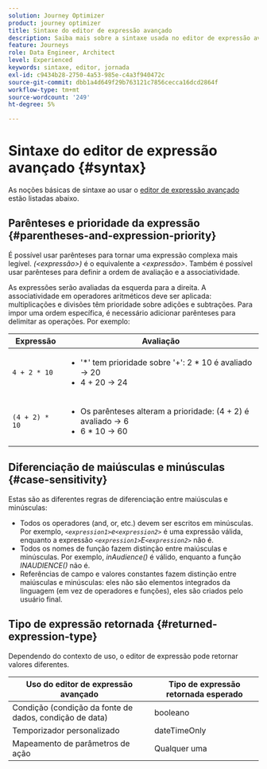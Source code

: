 ```yaml
---
solution: Journey Optimizer
product: journey optimizer
title: Sintaxe do editor de expressão avançado
description: Saiba mais sobre a sintaxe usada no editor de expressão avançado
feature: Journeys
role: Data Engineer, Architect
level: Experienced
keywords: sintaxe, editor, jornada
exl-id: c9434b28-2750-4a53-985e-c4a3f940472c
source-git-commit: dbb1a4d649f29b763121c7856cecca16dcd2864f
workflow-type: tm+mt
source-wordcount: '249'
ht-degree: 5%

---
```


# Sintaxe do editor de expressão avançado {#syntax}

As noções básicas de sintaxe ao usar o [editor de expressão avançado](expressionadvanced.md) estão listadas abaixo. <!-- Samples of use of the advanced expression editor are available on [this page](advanced-editor-use-cases.md).-->

## Parênteses e prioridade da expressão {#parentheses-and-expression-priority}

É possível usar parênteses para tornar uma expressão complexa mais legível. _(&lt;expressão>)_ é o equivalente a _&lt;expressão>_. Também é possível usar parênteses para definir a ordem de avaliação e a associatividade.

As expressões serão avaliadas da esquerda para a direita. A associatividade em operadores aritméticos deve ser aplicada: multiplicações e divisões têm prioridade sobre adições e subtrações. Para impor uma ordem específica, é necessário adicionar parênteses para delimitar as operações. Por exemplo:

<!--```5 + 2 * 10 = 25, and (5 + 2) * 10 = 70```-->

| Expressão | Avaliação |
|--- |--- |
| `4 + 2 * 10` | <ul><li>&#39;*&#39; tem prioridade sobre &#39;+&#39;: 2 * 10 é avaliado → 20</li><li>4 + 20 → 24</li></ul> |
| `(4 + 2) * 10` | <ul><li>Os parênteses alteram a prioridade: (4 + 2) é avaliado → 6</li><li> 6 * 10 → 60</li></ul> |

## Diferenciação de maiúsculas e minúsculas {#case-sensitivity}

Estas são as diferentes regras de diferenciação entre maiúsculas e minúsculas:

* Todos os operadores (and, or, etc.) devem ser escritos em minúsculas. Por exemplo, _`<expression1>`e`<expression2>`_ é uma expressão válida, enquanto a expressão _`<expression1>`E`<expression2>`_ não é.
* Todos os nomes de função fazem distinção entre maiúsculas e minúsculas. Por exemplo, _inAudience()_ é válido, enquanto a função _INAUDIENCE()_ não é.
* Referências de campo e valores constantes fazem distinção entre maiúsculas e minúsculas: eles não são elementos integrados da linguagem (em vez de operadores e funções), eles são criados pelo usuário final.

## Tipo de expressão retornada {#returned-expression-type}

Dependendo do contexto de uso, o editor de expressão pode retornar valores diferentes.

| Uso do editor de expressão avançado | Tipo de expressão retornada esperado |
|--- |--- |
| Condição (condição da fonte de dados, condição de data) | booleano |
| Temporizador personalizado | dateTimeOnly |
| Mapeamento de parâmetros de ação | Qualquer uma |
